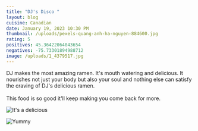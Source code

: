 ```yaml
---
title: "DJ's Disco "
layout: blog
cuisine: Canadian
date: January 19, 2023 10:30 PM
thumbnail: /uploads/pexels-quang-anh-ha-nguyen-884600.jpg
rating: 5
positives: 45.36422064043654
negatives: -75.73301894988712
image: /uploads/1_4379517.jpg
---
```


D﻿J makes the most amazing ramen. It's mouth watering and delicious. It nourishes not just your body but also your soul and nothing else can satisfy the craving of DJ's delicious ramen.
\
\
This food is so good it'll keep making you come back for more.

![It's a delicious](/uploads/pexels-prabal-pratap-singh-9609846.jpg 'Delicious omnoms')

![Yummy](/uploads/1501791674-delish-chicken-curry-horizontal.jpg 'Look, another dish')
